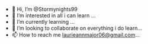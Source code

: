 - 👋 Hi, I’m @Stormynights99
- 👀 I’m interested in all i can learn ...
- 🌱 I’m currently learning ...
- 💞️ I’m looking to collaborate on everything i do learn...
- 📫 How to reach me laurieannmajor06@gmail.com...

<!---
Stormynights99/Stormynights99 is a ✨ special ✨ repository because its `README.md` (this file) appears on your GitHub profile.
You can click the Preview link to take a look at your changes.
--->
